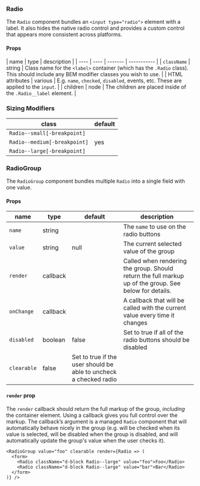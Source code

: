 ### Radio

The `Radio` component bundles an `<input type="radio">` element with a label. It also hides the native radio control and provides a custom control
that appears more consistent across platforms.

#### Props

| name | type | description |
| ---- | ---- | ------- | ----------- |
| `className` | string | Class name for the `<label>` container (which has the `.Radio` class). This should include any BEM modifier classes you wish to use. |
| HTML attributes | various | E.g. `name`, `checked`, `disabled`, events, etc. These are applied to the `input`. |
| children | node | The children are placed inside of the `.Radio__label` element. |

### Sizing Modifiers

| class | default |
| ----- | ------- |
| `Radio--small[-breakpoint]` ||
| `Radio--medium[-breakpoint]` | yes |
| `Radio--large[-breakpoint]` ||

### RadioGroup

The `RadioGroup` component bundles multiple `Radio` into a single field with one value.

#### Props

| name | type | default | description |
| ---- | ---- | ------- | ----------- |
| `name` | string | | The `name` to use on the radio buttons |
| `value` | string | null | The current selected value of the group |
| `render` | callback | | Called when rendering the group. Should return the full markup up of the group. See below for details. |
| `onChange` | callback | | A callback that will be called with the current value every time it changes |
| `disabled` | boolean | false | Set to true if all of the radio buttons should be disabled |
| `clearable` | false | Set to true if the user should be able to uncheck a checked radio |

#### `render` prop

The `render` callback should return the full markup of the group, *including* the container element. Using a callback gives you full control over the markup. The callback’s argument is a managed `Radio` component that will automatically behave nicely in the group (e.g. will be checked when its value is selected, will be disabled when the group is disabled, and will automatically update the group's value when the user checks it).

```
<RadioGroup value="foo" clearable render={Radio => (
  <form>
    <Radio className="d-block Radio--large" value="foo">Foo</Radio>
    <Radio className="d-block Radio--large" value="bar">Bar</Radio>
  </form>
)} />
```
